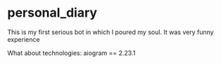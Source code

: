 # personal_diary
This is my first serious bot in which I poured my soul. It was very funny experience

What about technologies:
aiogram == 2.23.1

